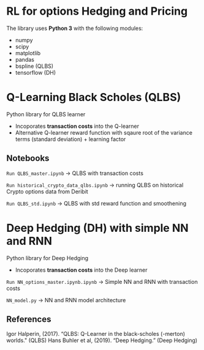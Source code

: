 # RL for options Hedging and Pricing

The library uses **Python 3** with the following modules:
- numpy 
- scipy 
- matplotlib 
- pandas 
- bspline (QLBS)
- tensorflow (DH)

# Q-Learning Black Scholes (QLBS)
Python library for QLBS learner 
- Incoporates **transaction costs** into the Q-learner 
- Alternative Q-learner reward function with sqaure root of the variance terms (standard deviation) + learning factor

## Notebooks 

```Run QLBS_master.ipynb``` -> QLBS with transaction costs 

```Run historical_crypto_data_qlbs.ipynb``` -> running QLBS on historical Crypto options data from Deribit 

```Run QLBS_std.ipynb``` -> QLBS with std reward function and smoothening

# Deep Hedging (DH) with simple NN and RNN
Python library for Deep Hedging
- Incoporates **transaction costs** into the Deep learner

```Run NN_options_master.ipynb.ipynb``` -> Simple NN and RNN with transaction costs 

```NN_model.py``` -> NN and RNN model architecture

## References

Igor Halperin, (2017). “QLBS: Q-Learner in the black-scholes (-merton) worlds." (QLBS)
Hans Buhler et al, (2019). “Deep Hedging.”  (Deep Hedging)


